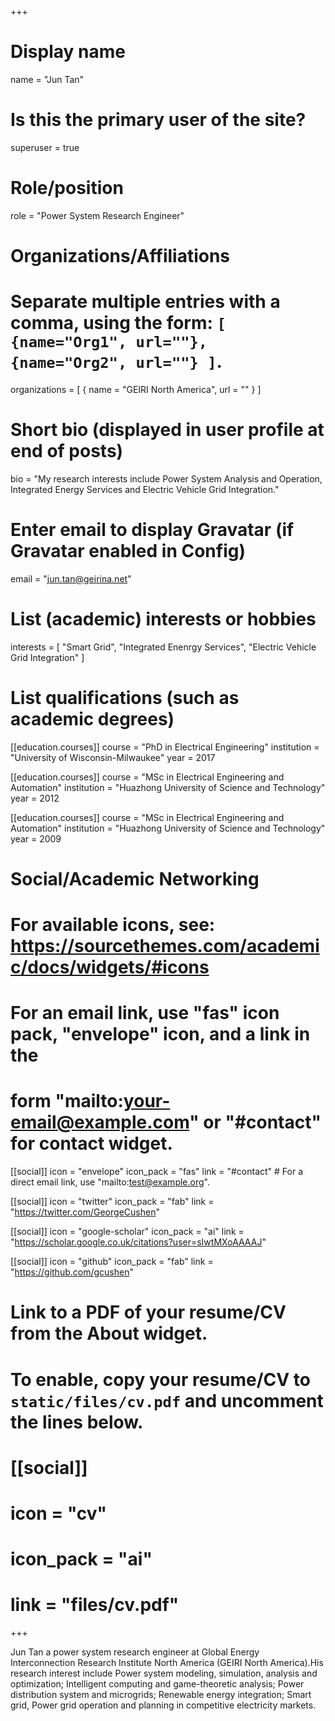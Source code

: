 +++
# Display name
name = "Jun Tan"

# Is this the primary user of the site?
superuser = true

# Role/position
role = "Power System Research Engineer"

# Organizations/Affiliations
#   Separate multiple entries with a comma, using the form: `[ {name="Org1", url=""}, {name="Org2", url=""} ]`.
organizations = [ { name = "GEIRI North America", url = "" } ]

# Short bio (displayed in user profile at end of posts)
bio = "My research interests include Power System Analysis and Operation, Integrated Energy Services and Electric Vehicle Grid Integration."

# Enter email to display Gravatar (if Gravatar enabled in Config)
email = "jun.tan@geirina.net"

# List (academic) interests or hobbies
interests = [
  "Smart Grid",
  "Integrated Enenrgy Services",
  "Electric Vehicle Grid Integration"
]

# List qualifications (such as academic degrees)
[[education.courses]]
  course = "PhD in Electrical Engineering"
  institution = "University of Wisconsin-Milwaukee"
  year = 2017

[[education.courses]]
  course = "MSc in Electrical Engineering and Automation"
  institution = "Huazhong University of Science and Technology"
  year = 2012

[[education.courses]]
  course = "MSc in Electrical Engineering and Automation"
  institution = "Huazhong University of Science and Technology"
  year = 2009

# Social/Academic Networking
# For available icons, see: https://sourcethemes.com/academic/docs/widgets/#icons
#   For an email link, use "fas" icon pack, "envelope" icon, and a link in the
#   form "mailto:your-email@example.com" or "#contact" for contact widget.

[[social]]
  icon = "envelope"
  icon_pack = "fas"
  link = "#contact"  # For a direct email link, use "mailto:test@example.org".

[[social]]
  icon = "twitter"
  icon_pack = "fab"
  link = "https://twitter.com/GeorgeCushen"

[[social]]
  icon = "google-scholar"
  icon_pack = "ai"
  link = "https://scholar.google.co.uk/citations?user=sIwtMXoAAAAJ"

[[social]]
  icon = "github"
  icon_pack = "fab"
  link = "https://github.com/gcushen"

# Link to a PDF of your resume/CV from the About widget.
# To enable, copy your resume/CV to `static/files/cv.pdf` and uncomment the lines below.
# [[social]]
#   icon = "cv"
#   icon_pack = "ai"
#   link = "files/cv.pdf"

+++

Jun Tan a power system research engineer at Global Energy Interconnection Research Institute North America (GEIRI North America).His research interest include Power system modeling, simulation, analysis and optimization; Intelligent computing and game-theoretic analysis; Power distribution system and microgrids; Renewable energy integration; Smart grid, Power grid operation and planning in competitive electricity markets.
